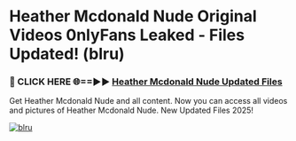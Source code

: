 # Heather Mcdonald Nude Original Videos 0nlyFans Leaked - Files Updated! (blru)

<h3>🔴 CLICK HERE 🌐==►► <a href="https://tinyurl.com/5h6xmrr3" rel="nofollow">Heather Mcdonald Nude Updated Files</a></h3>

Get Heather Mcdonald Nude and all content. Now you can access all videos and pictures of Heather Mcdonald Nude. New Updated Files 2025!

[![blru](https://i.imgur.com/KVD873Z.gif)](https://tinyurl.com/5h6xmrr3)
